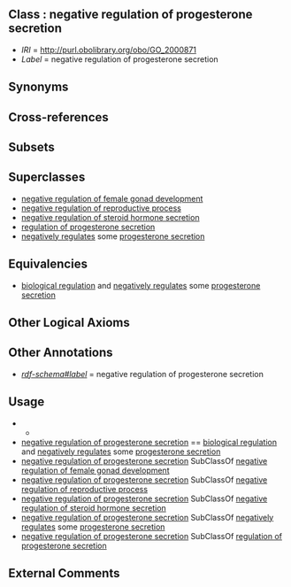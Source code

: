 
## Class : negative regulation of progesterone secretion

 * *IRI* = http://purl.obolibrary.org/obo/GO_2000871
 * *Label* = negative regulation of progesterone secretion

## Synonyms


## Cross-references


## Subsets


## Superclasses

 * [negative regulation of female gonad development](../../GO/95/GO_2000195.md)
 * [negative regulation of reproductive process](../../GO/42/GO_2000242.md)
 * [negative regulation of steroid hormone secretion](../../GO/32/GO_2000832.md)
 * [regulation of progesterone secretion](../../GO/70/GO_2000870.md)
 * [negatively regulates](../../RO/12/RO_0002212.md) some [progesterone secretion](../../GO/01/GO_0042701.md)

## Equivalencies

 * [biological regulation](../../GO/07/GO_0065007.md) and [negatively regulates](../../RO/12/RO_0002212.md) some [progesterone secretion](../../GO/01/GO_0042701.md)

## Other Logical Axioms


## Other Annotations

 * *[rdf-schema#label](../../el/rdf-schema#label.md)* = negative regulation of progesterone secretion

## Usage

 * -
 * [negative regulation of progesterone secretion](../../GO/71/GO_2000871.md) == [biological regulation](../../GO/07/GO_0065007.md) and [negatively regulates](../../RO/12/RO_0002212.md) some [progesterone secretion](../../GO/01/GO_0042701.md)
 * [negative regulation of progesterone secretion](../../GO/71/GO_2000871.md) SubClassOf [negative regulation of female gonad development](../../GO/95/GO_2000195.md)
 * [negative regulation of progesterone secretion](../../GO/71/GO_2000871.md) SubClassOf [negative regulation of reproductive process](../../GO/42/GO_2000242.md)
 * [negative regulation of progesterone secretion](../../GO/71/GO_2000871.md) SubClassOf [negative regulation of steroid hormone secretion](../../GO/32/GO_2000832.md)
 * [negative regulation of progesterone secretion](../../GO/71/GO_2000871.md) SubClassOf [negatively regulates](../../RO/12/RO_0002212.md) some [progesterone secretion](../../GO/01/GO_0042701.md)
 * [negative regulation of progesterone secretion](../../GO/71/GO_2000871.md) SubClassOf [regulation of progesterone secretion](../../GO/70/GO_2000870.md)

## External Comments


